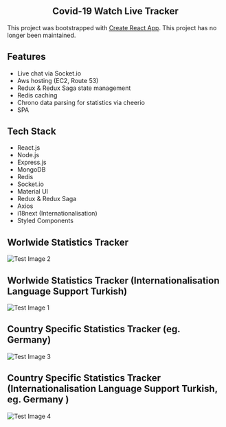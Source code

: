 ## <center>Covid-19 Watch Live Tracker</center>
This project was bootstrapped with [Create React App](https://github.com/facebook/create-react-app).
This project has no longer been maintained.

## Features
- Live chat via Socket.io
- Aws hosting (EC2, Route 53)
- Redux & Redux Saga state management
- Redis caching
- Chrono data parsing for statistics via cheerio
- SPA

## Tech Stack
- React.js
- Node.js
- Express.js
- MongoDB
- Redis
- Socket.io
- Material UI
- Redux & Redux Saga
- Axios
- i18next (Internationalisation)
- Styled Components

## Worlwide Statistics Tracker

![Test Image 2](https://i.ibb.co/cbrW7w3/screencapture-localhost-3000-2020-04-15-23-27-11.png)

## Worlwide Statistics Tracker (Internationalisation Language Support Turkish)

![Test Image 1](https://i.ibb.co/0s2ZM0s/screencapture-localhost-3000-2020-04-15-23-25-56.png)

## Country Specific Statistics Tracker (eg. Germany)

![Test Image 3](https://i.ibb.co/0BXL9WX/screencapture-localhost-3000-Germany-2020-04-15-23-26-39.png)

## Country Specific Statistics Tracker (Internationalisation Language Support Turkish, eg. Germany )

![Test Image 4](https://i.ibb.co/pyyvqRx/screencapture-localhost-3000-Germany-2020-04-15-23-26-51.png)
